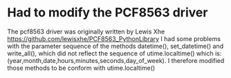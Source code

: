 # Had to modify the PCF8563 driver
The pcf8563 driver was originally written by Lewis Xhe <url>https://github.com/lewisxhe/PCF8563_PythonLibrary</url>
I had some problems with the parameter sequence of the methods datetime(), set_datetime() and write_all(), which did not reflect the sequence of 
utime.localtime() which is: (year,month,date,hours,minutes,seconds,day_of_week).
I therefore modified those methods to be conform with utime.localtime()
